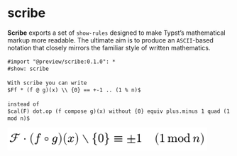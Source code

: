 # scribe

**Scribe** exports a set of `show-rules` designed to make Typst’s mathematical markup more readable. The ultimate aim is to produce an `ASCII`-based notation that closely mirrors the familiar style of written mathematics.

```typst
#import "@preview/scribe:0.1.0": *
#show: scribe

With scribe you can write 
$Ff * (f @ g)(x) \\ {0} == +-1 .. (1 % n)$

instead of
$cal(F) dot.op (f compose g)(x) without {0} equiv plus.minus 1 quad (1 mod n)$
```
<img src="./assets/example.png" width="450" />
